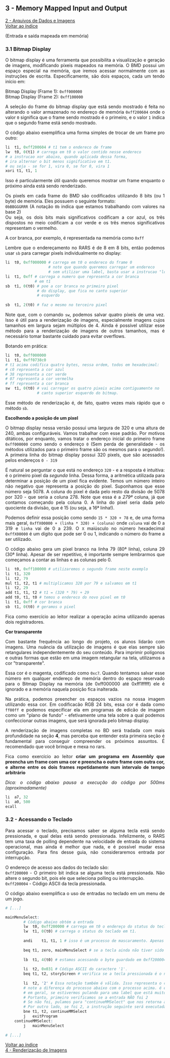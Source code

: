 ## **3 - Memory Mapped Input and Output**
<div style="text-align: justify">

<a href="./2 - Data.html">2 - Arquivos de Dados e Imagens</a><br>
<a href="../index.html">Voltar ao índice</a>

(Entrada e saída mapeada em memória)

### **3.1 Bitmap Display**

O bitmap display é uma ferramenta que possibilita a visualização e geração de imagens, modificando píxeis mapeados na memória. O BMD possui um espaço especial na memória, que iremos acessar normalmente com as instruções de escrita. Especificamente, são dois espaços, cada um tendo início em:

Bitmap Display (Frame 1): `0xff000000`<br>
Bitmap Display (Frame 2): `0xff100000`

A seleção do frame do bitmap display que está sendo mostrado é feita no alterando o valor armazenado no endereço de memória `0xff200604`
onde o valor `0` significa que o frame sendo mostrado é o primeiro, e o valor `1` indica que o segundo frame está sendo mostrado.

O código abaixo exemplifica uma forma simples de trocar de um frame pro outro:

```r
li	t1, 0xff200604 # t1 tem o endereco de frame
lw	t0, 0(t1) # carrega em t0 o valor contido nesse endereco
# a instrucao xor abaixo, quando aplicada dessa forma,
# ira alternar o bit menos significativo em t1.
# ou seja - se for 1, vira 0, se for 0, vira 1
xori t1, t1, 1
```
Isso é particularmente útil quando queremos mostrar um frame enquanto o próximo ainda está sendo renderizado.

Os pixels em cada frame do BMD são codificados utilizando 8 bits (ou 1 byte) de memória. Eles possuem o seguinte formato:<br>
`0bBBGGGRRR` (A notação `0b` indica que estamos trabalhando com valores na base 2)<br>
Ou seja, os dois bits mais significativos codificam a cor azul, os três dispostos no meio codificam a cor verde e os três menos significativos representam o vermelho.

A cor branca, por exemplo, é representada na memória como `0xff`

Lembre que o endereçamento no RARS é de 8 em 8 bits, então podemos usar `sb` para carregar pixels individualmente no display:

```r
li	t0, 0xff000000 # carrega em t0 o endereco do frame 0
				   # note que quando queremos carregar um endereco
				   # sem utilizar uma label, basta usar a instrucao "load immediate"
li	t1, 0xff # carrega o numero que representa a cor branca
			 # em t1
sb	t1, 0(t0) # poe a cor branca no primeiro pixel
			  # do display, que fica no canto superior
			  # esquerdo
			  
sb	t1, 2(t0) # faz o mesmo no terceiro pixel
```

Note que, com o comando `sw`, podemos salvar quatro píxeis de uma vez. Isso é útil para a renderização de imagens, especialmente imagens cujos tamanhos em largura sejam múltiplos de 4. Ainda é possível utilizar esse método para a renderização de imagens de outros tamanhos, mas é necessário tomar bastante cuidado para evitar overflows.

Botando em prática:

```r
li	t0, 0xff000000
li	t1, 0xff0738c0
# t1 acima codifica quatro bytes, nessa ordem, todos em hexadecimal:
# c0 representa a cor azul
# 38 representa a cor verde
# 07 representa a cor vermelha
# ff representa a cor branca
sw	t1, 0(t0) # vai carregar os quatro pixeis acima contiguamente no
			  # canto superior esquerdo do bitmap.
```

Esse método de renderização é, de fato, quatro vezes mais rápido que o método `sb`.

**Escolhendo a posição de um pixel**

O bitmap display nessa versão possui uma largura de 320 e uma altura de 240, ambas configuráveis. Vamos trabalhar com esse padrão. Por motivos ditáticos, por enquanto, vamos tratar o endereço inicial do primeiro frame `0xff000000` como sendo o endereço `0` (Sem perda de generalidade - os métodos utilizados para o primeiro frame são os mesmos para o segundo!). A primeira linha do bitmap display possui 320 pixels, que são acessados pelos endereços `0 - 319`

É natural se perguntar o que está no endereço `320` - e a resposta é intuitiva: é o primeiro pixel da *segunda* linha. Dessa forma, a aritmética utilizada para determinar a posição de um pixel fica evidente. Temos um número inteiro não negativo que representa a posição do pixel. Suponhamos que esse número seja 5078. A coluna do pixel é dada pelo resto da divisão de 5078 por 320 - que seria a coluna 278. Note que essa é a *279ª* coluna, já que contamos começando pela coluna 0. A linha do pixel seria dada pelo quociente da divisão, que é 15 (ou seja, a 16ª linha!).

Podemos definir essa posição como sendo `15 * 320 + 78` e, de uma forma mais geral, 
`0xffX00000 + (linha * 320) + (coluna)`
onde `coluna` vai de 0 a 319 e `linha` vai de 0 a 239. O `X` maiúsculo no número hexadecimal `0xffX00000` é um dígito que pode ser 0 ou 1, indicando o número do frame a ser utilizado.

O código abaixo gera um pixel branco na linha 79 (80ª linha), coluna 29 (30ª linha). Apesar de ser repetitivo, é importante sempre lembrarmos que começamos a contar as linhas e as colunas pelo 0.

```r
li	t0, 0xff100000 # utilizaremos o segundo frame neste exemplo
li	t1, 320
li	t2, 79
mul	t1, t2, t1 # multiplicamos 320 por 79 e salvamos em t1
li	t2, 29
add	t1, t1, t2 # t1 = (320 * 79) + 29
add	t0, t1, t0 # temos o endereco do novo pixel em t0
li	t1, 0xff # cor branca
sb	t1, 0(t0) # geramos o pixel
```

Fica como exercício ao leitor realizar a operação acima utilizando apenas dois registradores.

**Cor transparente**

Com bastante frequência ao longo do projeto, os alunos lidarão com imagens. Uma nuância da utilização de imagens é que elas sempre são retangulares independentemente do seu conteúdo. Para imprimir polígonos e outras formas que estão em uma imagem retangular na tela, utilizamos a cor "transparente".

Essa cor é o magenta, codificado como `0xc7`. Quando tentamos salvar esse número em qualquer endereço de memória dentro do espaço reservado para o Bitmap Display na memória (de 0xff000000 até 0xff1fffff) ele é ignorado e a memória naquela posição fica inalterada.

Na prática, podemos preencher os espaços vazios na nossa imagem utilizando essa cor. Em codificacão RGB 24 bits, essa cor é dada como `ff00ff` e podemos especificar ela em programas de edicão de imagem como um "plano de fundo" - efetivamente uma tela sobre a qual podemos confeccionar outras imagens, que será ignorada pelo bitmap display.

A renderização de imagens completas no BD será tradada com mais profundidade na seção **4**, mas perceba que entender esta primeira seção é fundamental para conseguir compreender os próximos assuntos. É recomendado que você brinque e mexa no rars.

Fica como exercício ao leitor **criar um programa em Assembly que preencha um frame com uma cor e preencha o outro frame com outra cor, e alterne entre os dois frames repetidamente num intervalo de tempo arbitrário**

*Dica: o código abaixo pausa a execução do código por 500ms (aproximadamente)*

```r
li	a7, 32
li	a0, 500
ecall
```

### **3.2 - Acessando o Teclado**

Para acessar o teclado, precisamos saber se alguma tecla está sendo pressionada, e qual delas está sendo pressionada. Infelizmente, o RARS tem uma taxa de polling dependente na velocidade de entrada do sistema operacional, mas ainda é melhor que nada, e é possível mudar essa configuração. Para fins desse guia, não consideraremos entrada por interrupção.

O endereço de acesso aos dados do teclado são:<br>
`0xff200000` - O primeiro bit indica se alguma tecla está pressionada. Não altere o segundo bit, pois ele que seleciona polling ou interrupção.<br>
`0xff200004` - Código ASCII da tecla pressionada.

O código abaixo exemplifica o uso de entradas no teclado em um menu de um jogo.

```r
# [...]

mainMenuSelect:
		# Código abaixo obtém a entrada
		lw	t0, 0xff200000 # carrega em t0 o endereço do status do teclado.
		lw	t1, 0(t0) # carrega o status do teclado em t1.
		
		andi	t1, t1, 1 # isso é um processo de mascaramento. Apenas queremos saber sobre o primeiro bit de t1, que indica se alguma tecla foi pressionada.
		
		beq	t1, zero, mainMenuSelect # se a tecla ainda não tiver sido pressionada (status 0), continuamos aguardando a entrada.
		
		lb	t1, 4(t0) # estamos acessando o byte guardado em 0xff200004, ou seja, em t0 + 4.
		
		li	t2, 0x031 # Código ASCII do caractere '1'.
		beq	t1, t2, storyScreen # verifica se a tecla pressionada é o número 1. Se sim, pulamos para a próxima parte do código.
		
		li	t2, '2' # Essa notação também é válida. Isso representa o código ASCII do caractere '2'.
		# note a diferença do processo abaixo com o processo acima. é essencialmente a mesma coisa, porém a instrução "j" (jump) tem um alcance maior que a instrução branch.
		# em geral, se estivermos pulando para uma label que está muito longe, é melhor utilizar a instrução jump. Nesse caso, apesar de omitida, a label exitProgram está a aproximadamente 1500 linhas de código de distância! (veja a referência da linguagem de máquina do RISC-V para entender melhor o alcance das instruções de jump e de branch)
		# Portanto, primeiro verificamos se a entrada NÃO foi 2
		# Se não foi, pulamos para "continueMMSelect" que nos retorna ao loop que aguarda a entrada do teclado, essencialmente evitando problemas causados por entradas inválidas como "3" nesse caso.
		# Por outro lado, se foi 2, a instrução seguinte será executada e pularemos para a label exitProgram.
		bne	t1, t2, continueMMSelect
		j	exitProgram
	continueMMSelect:
		j	mainMenuSelect
		
# [...]
```

<a href="../index.html">Voltar ao índice</a><br>
<a href="./4 - Render.html">4 - Renderização de Imagens</a>

</div>